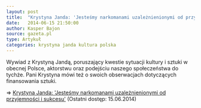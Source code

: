 ```yaml
---
layout: post
title:  "Krystyna Janda: 'Jesteśmy narkomanami uzależnienionymi od przyjemności i sukcesu'"
date:   2014-06-15 21:50:00
author: Kasper Bajon
source: gazeta.pl
type: Artykuł
categories: krystyna janda kultura polska
---
```

Wywiad z Krystyną Jandą, poruszający kwestie sytuacji kultury i sztuki w obecnej Polsce, aktorstwu oraz podejściu naszego społeczeństwa do tychże. Pani Krystyna mówi też o swoich obserwacjach dotyczących finansowania sztuki.

=> [Krystyna Janda: 'Jesteśmy narkomanami uzależnienionymi od przyjemności i sukcesu'](http://weekend.gazeta.pl/weekend/1,138262,16140700,Krystyna_Janda__Zawroty_glowy.html#TRwknd) (Ostatni dostęp: 15.06.2014)

